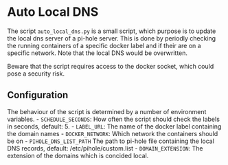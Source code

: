 # Auto Local DNS
The script `auto_local_dns.py` is a small script, which purpose is to update
the local dns server of a pi-hole server. This is done by periodly checking the
running containers of a specific docker label and if their are on a specific
network. Note that the local DNS would be overwritten.

Beware that the script requires access to the docker socket, which could pose a
security risk. 

## Configuration
The behaviour of the script is determined by a number of environment variables. 
    - `SCHEDULE_SECONDS`: How often the script should check the labels in
      seconds, default: 5.
    - `LABEL_URL`: The name of the docker label containing the domain names
    - `DOCKER_NETWORK`: Which network the containers should be on
    - `PIHOLE_DNS_LIST_PATH` The path to pi-hole file containing the local DNS
      records, default: /etc/pihole/custom.list
    - `DOMAIN_EXTENSION`: The extension of the domains which is concided local.
